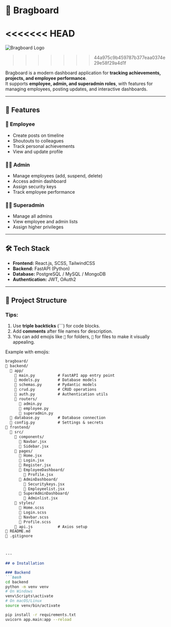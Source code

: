 # 🎯 Bragboard

<<<<<<< HEAD 
=======
![Bragboard Logo](https://png.pngtree.com/png-clipart/20220627/original/pngtree-letter-b-logo-design-vector-sign-business-card-templates-png-image_8209135.png)  
>>>>>>> 44a975c9b459787b377eaa0374e29e58f29a4d1f

Bragboard is a modern dashboard application for **tracking achievements, projects, and employee performance**.  
It supports **employee, admin, and superadmin roles**, with features for managing employees, posting updates, and interactive dashboards.

---

## 🚀 Features

### 🌟 Employee
- Create posts on timeline  
- Shoutouts to colleagues  
- Track personal achievements  
- View and update profile  

### 👩‍💼 Admin
- Manage employees (add, suspend, delete)  
- Access admin dashboard  
- Assign security keys  
- Track employee performance  

### 🧑‍💻 Superadmin
- Manage all admins  
- View employee and admin lists  
- Assign higher privileges  

---

## 🛠 Tech Stack

- **Frontend:** React.js, SCSS, TailwindCSS  
- **Backend:** FastAPI (Python)  
- **Database:** PostgreSQL / MySQL / MongoDB  
- **Authentication:** JWT, OAuth2  

---

## 📁 Project Structure


### Tips:
1. Use **triple backticks** (\`\`\`) for code blocks.  
2. Add **comments** after file names for description.  
3. You can add emojis like `📂` for folders, `📄` for files to make it visually appealing.  

Example with emojis:

```markdown
bragboard/
📁 backend/
  📁 app/
    📄 main.py          # FastAPI app entry point
    📄 models.py        # Database models
    📄 schemas.py       # Pydantic models
    📄 crud.py          # CRUD operations
    📄 auth.py          # Authentication utils
    📁 routers/
      📄 admin.py
      📄 employee.py
      📄 superadmin.py
  📄 database.py        # Database connection
  📄 config.py          # Settings & secrets
📁 frontend/
  📁 src/
    📁 components/
      📄 Navbar.jsx
      📄 Sidebar.jsx
    📁 pages/
      📄 Home.jsx
      📄 Login.jsx
      📄 Register.jsx
      📁 EmployeeDashboard/
        📄 Profile.jsx
      📁 AdminDashboard/
        📄 Securitykeys.jsx
        📄 Employeelist.jsx
      📁 SuperAdminDashboard/
        📄 Adminlist.jsx
    📁 styles/
      📄 Home.scss
      📄 Login.scss
      📄 Navbar.scss
      📄 Profile.scss
    📄 api.js           # Axios setup
📄 README.md
📄 .gitignore



---

## ⚙️ Installation

### Backend
```bash
cd backend
python -m venv venv
# On Windows
venv\Scripts\activate
# On macOS/Linux
source venv/bin/activate

pip install -r requirements.txt
uvicorn app.main:app --reload
